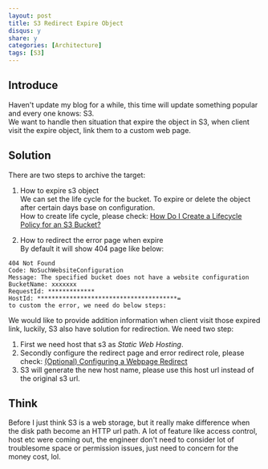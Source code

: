 ```yaml
---
layout: post
title: S3 Redirect Expire Object
disqus: y
share: y
categories: [Architecture]
tags: [S3]
---
```


Introduce
---------
Haven't update my blog for a while, this time will update something popular and every one knows: S3.  
We want to handle then situation that expire the object in S3, when client visit the expire object, link them to a custom web page.

Solution
--------
There are two steps to archive the target:

1. How to expire s3 object  
We can set the life cycle for the bucket. To expire or delete the object after certain days base on configuration.   
How to create life cycle, please check: [How Do I Create a Lifecycle Policy for an S3 Bucket?](https://docs.aws.amazon.com/AmazonS3/latest/user-guide/create-lifecycle.html)

2. How to redirect the error page when expire  
By default it will show 404 page like below:  
```
404 Not Found
Code: NoSuchWebsiteConfiguration
Message: The specified bucket does not have a website configuration
BucketName: xxxxxxx
RequestId: *************
HostId: ***************************************=
to custom the error, we need do below steps:
```
We would like to provide addition information when client visit those expired link, luckily, S3 also have solution for redirection. We need two step:  
1) First we need host that s3 as *Static Web Hosting*.  
2) Secondly configure the redirect page and error redirect role, please check: [(Optional) Configuring a Webpage Redirect](https://docs.aws.amazon.com/AmazonS3/latest/dev/how-to-page-redirect.html)  
3) S3 will generate the new host name, please use this host url instead of the original s3 url.

Think
------
Before I just think S3 is a web storage, but it really make difference when the disk path become an HTTP url path. A lot of feature like access control, host etc were coming out, the engineer don't need to consider lot of troublesome space or permission issues, just need to concern for the money cost, lol.


